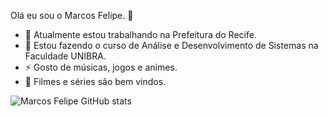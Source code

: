 Olá eu sou o Marcos Felipe. 👋

- 🔭 Atualmente estou trabalhando na Prefeitura do Recife.
- 🌱 Estou fazendo o curso de Análise e Desenvolvimento de Sistemas na Faculdade UNIBRA.
- ⚡ Gosto de músicas, jogos e animes.
- 🎥 Filmes e séries são bem vindos.

![Marcos Felipe GitHub stats](https://github-readme-stats.vercel.app/api?username=marcos-felipe1&show_icons=true&bg_color=00000000)


